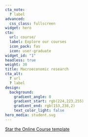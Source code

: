 ```yaml
---
cta_note:
  ? label
advanced:
  css_class: fullscreen
widget: hero
cta:
  url: course/
  label: Explore our courses
  icon_pack: fas
  icon: user-graduate
widget_id: "1"
headless: true
weight: 30
title: Macroeconomic research
cta_alt:
  ? url
  ? label
design:
  background:
    gradient_angle: 0
    gradient_start: rgb(224,223,255)
    gradient_end: rgb(153,238,2)
    text_color_light: false
hero_media: student.svg
---
```

<a class="github-button" href="https://github.com/1756647813/starter-hugo-online-course/blob/main/king1988.pdf/" data-icon="octicon-star" data-size="large" data-show-count="true" aria-label="Star the Online Course template">Star the Online Course template</a>